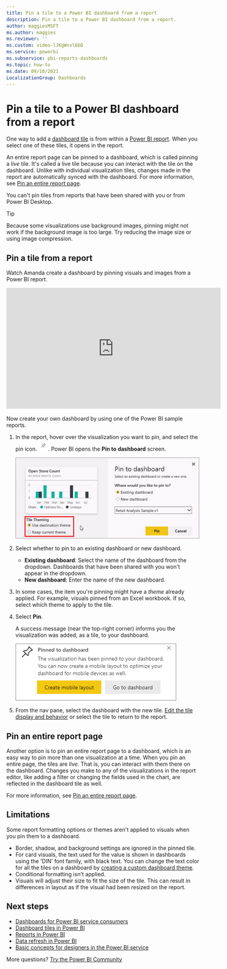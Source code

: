 ```yaml
---
title: Pin a tile to a Power BI dashboard from a report
description: Pin a tile to a Power BI dashboard from a report.
author: maggiesMSFT
ms.author: maggies
ms.reviewer: ''
ms.custom: video-lJKgWnvl6bQ
ms.service: powerbi
ms.subservice: pbi-reports-dashboards
ms.topic: how-to
ms.date: 09/10/2021
LocalizationGroup: Dashboards
---
```

# Pin a tile to a Power BI dashboard from a report

One way to add a [dashboard tile](../consumer/end-user-tiles.md) is from within a [Power BI report](../consumer/end-user-reports.md). When you select one of these tiles, it opens in the report.

An entire report page can be pinned to a dashboard, which is called pinning a *live* tile. It's called a live tile because you can interact with the tile on the dashboard. Unlike with individual visualization tiles, changes made in the report are automatically synced with the dashboard. For more information, see [Pin an entire report page](#pin-an-entire-report-page).

You can't pin tiles from reports that have been shared with you or from Power BI Desktop. 

> [!TIP]
> Because some visualizations use background images, pinning might not work if the background image is too large. Try reducing the image size or using image compression.  
> 
> 

## Pin a tile from a report
Watch Amanda create a dashboard by pinning visuals and images from a Power BI report.
    

<iframe width="560" height="315" src="https://www.youtube.com/embed/lJKgWnvl6bQ" frameborder="0" allowfullscreen></iframe>

Now create your own dashboard by using one of the Power BI sample reports.

1. In the report, hover over the visualization you want to pin, and select the pin icon. ![Pin icon](../media/pin-icon.png). Power BI opens the **Pin to dashboard** screen.
   
     ![Pin to dashboard window](media/service-dashboard-pin-tile-from-report/pbi_themes2.png)
2. Select whether to pin to an existing dashboard or new dashboard.
   
   * **Existing dashboard**: Select the name of the dashboard from the dropdown. Dashboards that have been shared with you won't appear in the dropdown.
   * **New dashboard**: Enter the name of the new dashboard.
3. In some cases, the item you're pinning might have a *theme* already applied. For example, visuals pinned from an Excel workbook. If so, select which theme to apply to the tile.
4. Select **Pin**.
   
   A success message (near the top-right corner) informs you the visualization was added, as a tile, to your dashboard.
   
   ![Success message](../media/power-bi-pin.png)
5. From the nav pane, select the dashboard with the new tile. [Edit the tile display and behavior](service-dashboard-edit-tile.md) or select the tile to return to the report.

## Pin an entire report page
Another option is to pin an entire report page to a dashboard, which is an easy way to pin more than one visualization at a time. When you pin an entire page, the tiles are *live*. That is, you can interact with them there on the dashboard. Changes you make to any of the visualizations in the report editor, like adding a filter or changing the fields used in the chart, are reflected in the dashboard tile as well.  

For more information, see [Pin an entire report page](service-dashboard-pin-live-tile-from-report.md).

## Limitations
Some report formatting options or themes aren't applied to visuals when you pin them to a dashboard.
- Border, shadow, and background settings are ignored in the pinned tile.
- For card visuals, the text used for the value is shown in dashboards using the 'DIN' font family, with black text. You can change the text color for all the tiles on a dashboard by [creating a custom dashboard theme](service-dashboard-themes.md).
- Conditional formatting isn't applied.
- Visuals will adjust their size to fit the size of the tile. This can result in differences in layout as if the visual had been resized on the report.

## Next steps
- [Dashboards for Power BI service consumers](../consumer/end-user-dashboards.md)
- [Dashboard tiles in Power BI](../consumer/end-user-tiles.md)
- [Reports in Power BI](../consumer/end-user-reports.md)
- [Data refresh in Power BI](../connect-data/refresh-data.md)
- [Basic concepts for designers in the Power BI service](../fundamentals/service-basic-concepts.md)

More questions? [Try the Power BI Community](https://community.powerbi.com/)

